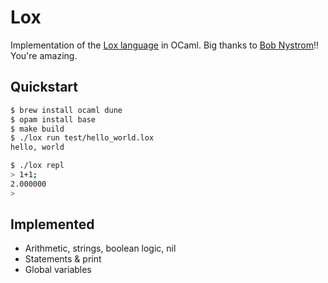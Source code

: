 # Lox

Implementation of the [Lox language](http://www.craftinginterpreters.com/) in OCaml.
Big thanks to [Bob Nystrom](https://github.com/munificent)!! You're amazing.

## Quickstart

```sh
$ brew install ocaml dune
$ opam install base
$ make build
$ ./lox run test/hello_world.lox
hello, world

$ ./lox repl
> 1+1;
2.000000
>

```

## Implemented

- Arithmetic, strings, boolean logic, nil
- Statements & print
- Global variables
